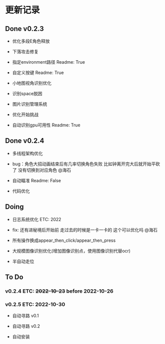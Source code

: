 # 更新记录

## Done v0.2.3

- 优化多段E角色释放

- 下落攻击修复

- 指定environment路径 Readme: True

- 自定义按键 Readme: True

- 小地图视角识别优化

- 识别space脱困

- 图片识别管理系统

- 优化开始挑战

- 自动识别gpu可用性 Readme: True

## Done v0.2.4

- 多线程架构优化

- bug：角色大招动画结束后有几率切换角色失败 比如钟离开完大后就开始平砍了 没有切换到对应角色 @海石

- 自动瞄准 Readme: False

- 代码优化

## Doing

- 日志系统优化 ETC: 2022

- fix: 还有进秘境后开始前 走过去的时候是一卡一卡的 这个可以优化吗 @海石

- 所有操作换成appear_then_click/appear_then_press

- 大规模图像识别优化(增加图像识别点，使用图像识别代替ocr)

- 半自动走位

## To Do

### v0.2.4 ETC: ~~2022-10-23~~ before 2022-10-26

### v0.2.5 ETC: 2022-10-30

- 自动寻路 v0.1

- 自动寻路 v0.2

- 自动安装
